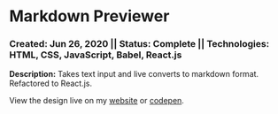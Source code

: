 # Markdown Previewer
### Created: Jun 26, 2020 || Status: Complete || Technologies: HTML, CSS, JavaScript, Babel, React.js

**Description:** Takes text input and live converts to markdown format. Refactored to React.js.

View the design live on my [website](https://tjonesdev.github.io/markdown-previewer_react) or [codepen](https://codepen.io/justkeepprogramming/pen/qBbXZVe).

